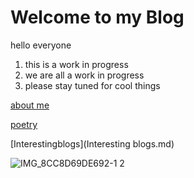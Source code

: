 # Welcome to my Blog

hello everyone

1. this is a work in progress
2. we are all a work in progress
3. please stay tuned for cool things

[about me](about.md)

[poetry](poetry.md)

[Interestingblogs](Interesting blogs.md)

![IMG_8CC8D69DE692-1 2](https://user-images.githubusercontent.com/63212930/124370803-236cfa80-dc49-11eb-97e4-61f2b53590f7.jpeg)
